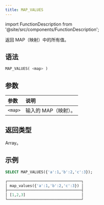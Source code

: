 ```yaml
---
title: MAP_VALUES
---
```

import FunctionDescription from '@site/src/components/FunctionDescription';

<FunctionDescription description="引入或更新于：v1.2.429"/>

返回 MAP（映射）中的所有值。

## 语法

```sql
MAP_VALUES( <map> )
```

## 参数

| 参数 | 说明 |
| :--- | :--- |
| `<map>` | 输入的 MAP（映射）。 |

## 返回类型

Array。

## 示例

```sql
SELECT MAP_VALUES({'a':1,'b':2,'c':3});

┌─────────────────────────────────┐
│ map_values({'a':1,'b':2,'c':3}) │
├─────────────────────────────────┤
│ [1,2,3]                         │
└─────────────────────────────────┘
```